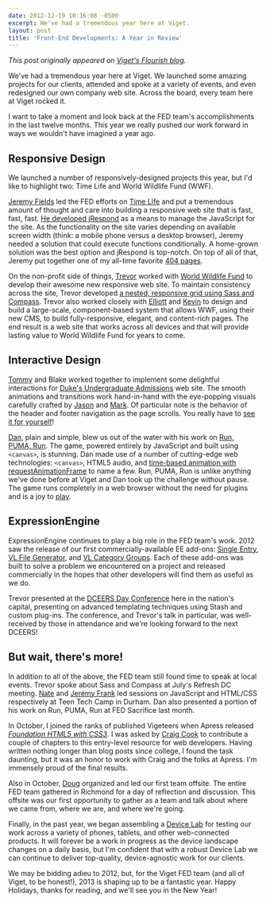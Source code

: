 ```yaml
---
date: 2012-12-19 10:16:08 -0500
excerpt: We've had a tremendous year here at Viget.
layout: post
title: 'Front-End Developments: A Year in Review'
---
```


_This post originally appeared on [Viget's Flourish blog](http://viget.com/flourish/front-end-developments-a-year-in-review)._

We've had a tremendous year here at Viget. We launched some amazing projects for our clients, attended and spoke at a variety of events, and even redesigned our own company web site. Across the board, every team here at Viget rocked it.

I want to take a moment and look back at the FED team's accomplishments in the last twelve months. This year we really pushed our work forward in ways we wouldn't have imagined a year ago.


## Responsive Design

We launched a number of responsively-designed projects this year, but I'd like to highlight two: Time Life and World Wildlife Fund (WWF).

[Jeremy Fields](http://viget.com/about/team/jfields) led the FED efforts on [Time Life](http://viget.com/work/time-life) and put a tremendous amount of thought and care into building a responsive web site that is fast, fast, fast. [He developed jRespond](http://viget.com/inspire/managing-javascript-on-responsive-websites) as a means to manage the JavaScript for the site. As the functionality on the site varies depending on available screen width (think: a mobile phone versus a desktop browser), Jeremy needed a solution that could execute functions conditionally. A home-grown solution was the best option and jRespond is top-notch. On top of all of that, Jeremy put together one of my all-time favorite [404 pages](http://timelife.com/404).

On the non-profit side of things, [Trevor](http://viget.com/about/team/tdavis) worked with [World Wildlife Fund](http://viget.com/work/wwf) to develop their awesome new responsive web site. To maintain consistency across the site, Trevor developed [a nested, responsive grid using Sass and Compass](http://viget.com/inspire/building-a-nested-responsive-grid-with-sass-compass). Trevor also worked closely with [Elliott](http://viget.com/about/team/emunoz) and [Kevin](http://viget.com/about/team/kvigneault) to design and build a large-scale, component-based system that allows WWF, using their new CMS, to build fully-responsive, elegant, and content-rich pages. The end result is a web site that works across all devices and that will provide lasting value to World Wildlife Fund for years to come.


## Interactive Design

[Tommy](http://viget.com/about/team/tmarshall) and Blake worked together to implement some delightful interactions for [Duke's Undergraduate Admissions](http://viget.com/work/duke-admissions) web site. The smooth animations and transitions work hand-in-hand with the eye-popping visuals carefully crafted by [Jason](http://viget.com/about/team/jtoth) and [Mark](http://viget.com/about/team/msteinruck). Of particular note is the behavior of the header and footer navigation as the page scrolls. You really have to [see it for yourself](http://admissions.duke.edu/)!

[Dan](http://viget.com/about/team/dtello), plain and simple, blew us out of the water with his work on [Run, PUMA, Run](http://viget.com/work/run-puma-run). The game, powered entirely by JavaScript and built using `<canvas>`, is stunning. Dan made use of a number of cutting-edge web technologies: `<canvas>`, HTML5 audio, and [time-based animation with requestAnimationFrame](http://viget.com/extend/time-based-animation) to name a few. Run, PUMA, Run is unlike anything we've done before at Viget and Dan took up the challenge without pause. The game runs completely in a web browser without the need for plugins and is a joy to [play](http://www.puma.com/runpumarun).


## ExpressionEngine

ExpressionEngine continues to play a big role in the FED team's work. 2012 saw the release of our first commercially-available EE add-ons: [Single Entry](http://devot-ee.com/add-ons/single-entry), [VL File Generator](http://devot-ee.com/add-ons/vl-file-generator), and [VL Category Groups](http://devot-ee.com/add-ons/vl-category-groups). Each of these add-ons was built to solve a problem we encountered on a project and released commercially in the hopes that other developers will find them as useful as we do.

Trevor presented at the [DCEERS Day Conference](http://dceers.org/) here in the nation's capital, presenting on advanced templating techniques using Stash and custom plug-ins. The conference, and Trevor's talk in particular, was well-received by those in attendance and we're looking forward to the next DCEERS!

## But wait, there's more!

In addition to all of the above, the FED team still found time to speak at local events. Trevor spoke about Sass and Compass at July's Refresh DC meeting. [Nate](http://viget.com/about/team/nhunzaker) and [Jeremy Frank](http://viget.com/about/team/jfrank) led sessions on JavaScript and HTML/CSS respectively at Teen Tech Camp in Durham. Dan also presented a portion of his work on Run, PUMA, Run at FED Sacrifice last month.

In October, I joined the ranks of published Vigeteers when Apress released [_Foundation HTML5 with CSS3_](http://www.apress.com/9781430238768). I was asked by [Craig Cook](http://www.focalcurve.com/) to contribute a couple of chapters to this entry-level resource for web developers. Having written nothing longer than blog posts since college, I found the task daunting, but it was an honor to work with Craig and the folks at Apress. I'm immensely proud of the final results.

Also in October, [Doug](http://viget.com/about/team/davery) organized and led our first team offsite. The entire FED team gathered in Richmond for a day of reflection and discussion. This offsite was our first opportunity to gather as a team and talk about where we came from, where we are, and where we're going.

Finally, in the past year, we began assembling a [Device Lab](http://www.flickr.com/photos/viget/8074505190/in/photostream) for testing our work across a variety of phones, tablets, and other web-connected products. It will forever be a work in progress as the device landscape changes on a daily basis, but I'm confident that with a robust Device Lab we can continue to deliver top-quality, device-agnostic work for our clients.

We may be bidding adieu to 2012, but, for the Viget FED team (and all of Viget, to be honest!), 2013 is shaping up to be a fantastic year. Happy Holidays, thanks for reading, and we'll see you in the New Year!